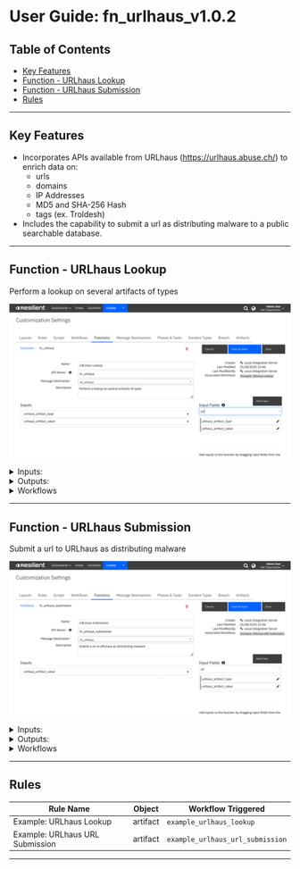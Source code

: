 <!--
  This User README.md is generated by running:
  "resilient-sdk docgen -p fn_urlhaus --user-guide"

  It is best edited using a Text Editor with a Markdown Previewer. VS Code
  is a good example. Checkout https://guides.github.com/features/mastering-markdown/
  for tips on writing with Markdown

  If you make manual edits and run docgen again, a .bak file will be created

  Store any screenshots in the "doc/screenshots" directory and reference them like:
  ![screenshot: screenshot_1](./screenshots/screenshot_1.png)
-->

# **User Guide:** fn_urlhaus_v1.0.2

## Table of Contents
- [Key Features](#key-features)
- [Function - URLhaus Lookup](#function---urlhaus-lookup)
- [Function - URLhaus Submission](#function---urlhaus-submission)
- [Rules](#rules)

---

## Key Features
<!--
  List the Key Features of the Integration
-->
* Incorporates APIs available from URLhaus (https://urlhaus.abuse.ch/) to enrich 
data on:
  * urls
  * domains
  * IP Addresses
  * MD5 and SHA-256 Hash
  * tags (ex. Troldesh)
* Includes the capability to submit a url as distributing malware to a public searchable database.

---

## Function - URLhaus Lookup
Perform a lookup on several artifacts of types

 ![screenshot: fn-urlhaus-lookup ](./screenshots/fn-urlhaus-lookup.png)

<details><summary>Inputs:</summary>
<p>

| Name | Type | Required | Example | Tooltip |
| ---- | :--: | :------: | ------- | ------- |
| `urlhaus_artifact_type` | `text` | Yes | `-` | - |
| `urlhaus_artifact_value` | `text` | Yes | `-` | - |

</p>
</details>

<details><summary>Outputs:</summary>
<p>

```python
results = {
    # TODO: Copy and paste an example of the Function Output within this code block.
    # To view the output of a Function, run resilient-circuits in DEBUG mode and invoke the Function. 
    # The Function results will be printed in the logs: "resilient-circuits run --loglevel=DEBUG"
}
```

</p>
</details>

<details><summary>Workflows</summary>

  <details><summary>Example Pre-Process Script:</summary>
  <p>

  ```python
  inputs.urlhaus_artifact_type = artifact.type
inputs.urlhaus_artifact_value = artifact.value
  ```

  </p>
  </details>

  <details><summary>Example Post-Process Script:</summary>
  <p>

  ```python
  incident.addNote(u"Artifact: {}\n{}".format(artifact.value, results.content))
  ```

  </p>
  </details>

</details>

---
## Function - URLhaus Submission
Submit a url to URLhaus as distributing malware

 ![screenshot: fn-urlhaus-submission ](./screenshots/fn-urlhaus-submission.png)

<details><summary>Inputs:</summary>
<p>

| Name | Type | Required | Example | Tooltip |
| ---- | :--: | :------: | ------- | ------- |
| `urlhaus_artifact_value` | `text` | Yes | `-` | - |

</p>
</details>

<details><summary>Outputs:</summary>
<p>

```python
results = {
    # TODO: Copy and paste an example of the Function Output within this code block.
    # To view the output of a Function, run resilient-circuits in DEBUG mode and invoke the Function. 
    # The Function results will be printed in the logs: "resilient-circuits run --loglevel=DEBUG"
}
```

</p>
</details>

<details><summary>Workflows</summary>

  <details><summary>Example Pre-Process Script:</summary>
  <p>

  ```python
  inputs.urlhaus_artifact_value = artifact.value
  ```

  </p>
  </details>

  <details><summary>Example Post-Process Script:</summary>
  <p>

  ```python
  incident.addNote(u"Artifact {} submitted to URLhaus\n{}".format(artifact.value, results.content))
  ```

  </p>
  </details>

</details>

---




## Rules
| Rule Name | Object | Workflow Triggered |
| --------- | ------ | ------------------ |
| Example: URLhaus Lookup | artifact | `example_urlhaus_lookup` |
| Example: URLhaus URL Submission | artifact | `example_urlhaus_url_submission` |

---

<!--
## Inform Resilient Users
  Use this section to optionally provide additional information so that Resilient playbook 
  designer can get the maximum benefit of your integration.
-->